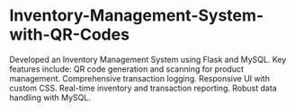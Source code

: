 # Inventory-Management-System-with-QR-Codes
Developed an Inventory Management System using Flask and MySQL. Key features include:  QR code generation and scanning for product management.  Comprehensive transaction logging.  Responsive UI with custom CSS.  Real-time inventory and transaction reporting.  Robust data handling with MySQL.
